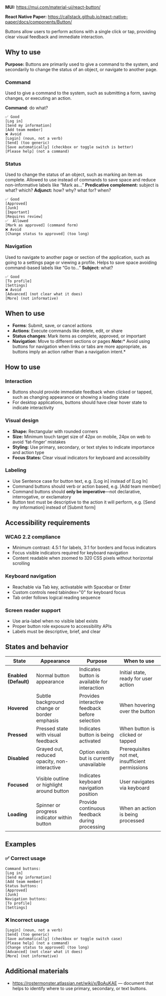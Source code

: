 **MUI:** https://mui.com/material-ui/react-button/

**React Native Paper:** https://callstack.github.io/react-native-paper/docs/components/Button/

Buttons allow users to perform actions with a single click or tap, providing clear visual feedback and immediate interaction.

## Why to use

**Purpose:** Buttons are primarily used to give a command to the system, and secondarily to change the status of an object, or navigate to another page.

### Command

Used to give a command to the system, such as submitting a form, saving changes, or executing an action.

**Command**: do what?

```
✅ Good
[Log in]
[Send my information]
[Add team member]
❌ Avoid
[Login] (noun, not a verb)
[Send] (too generic)
[Save automatically] (checkbox or toggle switch is better)
[Please help] (not a command)
```

### Status
Used to change the status of an object, such as marking an item as complete. Allowed to use instead of commands to save space and reduce non-informative labels like “Mark as…”
**Predicative complement:** subject is what? which?
**Adjunct:** how? why? what for? when?
```
✅ Good
[Approved]
[Junk]
[Important]
[Requires review]
✅  Allowed
[Mark as approved] (command form)
❌ Avoid
[Change status to approved] (too long)
```

### Navigation
Used to navigate to another page or section of the application, such as going to a settings page or viewing a profile. Helps to save space avoiding command-based labels like “Go to…”
**Subject:** what?
```
✅ Good
[To profile]
[Settings]
❌ Avoid
[Advanced] (not clear what it does)
[More] (not informative)
```

## When to use
- **Forms**: Submit, save, or cancel actions
- **Actions**: Execute commands like delete, edit, or share
- **Status changes**: Mark items as complete, approved, or important
- **Navigation**: Move to different sections or pages
***Note:***\* Avoid using buttons for navigation when links or tabs are more appropriate, as buttons imply an action rather than a navigation intent.\*

## How to use
### Interaction
- Buttons should provide immediate feedback when clicked or tapped, such as changing appearance or showing a loading state
- For desktop applications, buttons should have clear hover state to indicate interactivity

### Visual design
- **Shape:** Rectangular with rounded corners
- **Size:** Minimum touch target size of 42px on mobile, 24px on web to avoid ‘fat-finger’ mistakes
- **Styling:** Use primary, secondary, or text styles to indicate importance and action type
- **Focus States:** Clear visual indicators for keyboard and accessibility

### **Labeling**
- Use Sentence case for button text, e.g. [Log in] instead of [Log In]
- Command buttons should verb or action based, e.g. [Add team member]
- Command buttons should **only be imperative**—not declarative, interrogative, or exclamatory
- Button text must be descriptive to the action it will perform, e.g. [Send my information] instead of [Submit form]

## Accessibility requirements
### **WCAG 2.2 compliance**
- Minimum contrast: 4.5:1 for labels, 3:1 for borders and focus indicators
- Focus visible indicators required for keyboard navigation
- Content readable when zoomed to 320 CSS pixels without horizontal scrolling

### **Keyboard navigation**
- Reachable via Tab key, activatable with Spacebar or Enter
- Custom controls need tabindex="0" for keyboard focus
- Tab order follows logical reading sequence

### **Screen reader support**
- Use aria-label when no visible label exists
- Proper button role exposure to accessibility APIs
- Labels must be descriptive, brief, and clear

## States and behavior
| State | Appearance | Purpose | When to use |
|-------|------------|---------|-------------|
| **Enabled (Default)** | Normal button appearance | Indicates button is available for interaction | Initial state, ready for user action |
| **Hovered** | Subtle background change or border emphasis | Provides interactive feedback before selection | When hovering over the button |
| **Pressed** | Pressed state with visual feedback | Indicates button is being activated | When button is clicked or tapped |
| **Disabled** | Grayed out, reduced opacity, non-interactive | Option exists but is currently unavailable | Prerequisites not met, insufficient permissions |
| **Focused** | Visible outline or highlight around button | Indicates keyboard navigation position | User navigates via keyboard |
| **Loading** | Spinner or progress indicator within button | Provide continuous feedback during processing | When an action is being processed |
## Examples
### ✅ Correct usage
```
Command buttons:
[Log in]
[Send my information]
[Add team member]
Status buttons:
[Approved]
[Junk]
Navigation buttons:
[To profile]
[Settings]
```

### ❌ Incorrect usage
```
[Login] (noun, not a verb)
[Send] (too generic)
[Save automatically] (checkbox or toggle switch case)
[Please help] (not a command)
[Change status to approved] (too long)
[Advanced] (not clear what it does)
[More] (not informative)
```

## Additional materials
- https://rostermonster.atlassian.net/wiki/x/BoAuKAE — document that helps to identify where to use primary, secondary, or text buttons.